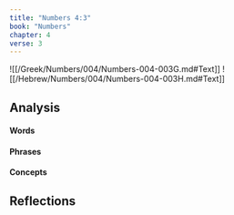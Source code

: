 ```yaml
---
title: "Numbers 4:3"
book: "Numbers"
chapter: 4
verse: 3
---
```

![[/Greek/Numbers/004/Numbers-004-003G.md#Text]]
![[/Hebrew/Numbers/004/Numbers-004-003H.md#Text]]

## Analysis

#### Words

#### Phrases

#### Concepts

## Reflections
